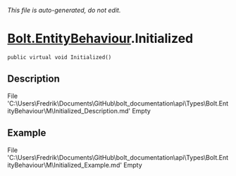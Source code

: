 *This file is auto-generated, do not edit.*

# [Bolt.EntityBehaviour](Types/Bolt.EntityBehaviour.md).Initialized
`public virtual void Initialized()`
## Description
File 'C:\Users\Fredrik\Documents\GitHub\bolt_documentation\api\Types\Bolt.EntityBehaviour\M\Initialized_Description.md' Empty
## Example
File 'C:\Users\Fredrik\Documents\GitHub\bolt_documentation\api\Types\Bolt.EntityBehaviour\M\Initialized_Example.md' Empty
